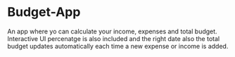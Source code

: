 # Budget-App
An app where yo can calculate your income, expenses and total budget.
Interactive UI
percenatge is also included and the right date also the total budget updates automatically each time a new expense or income is added.

